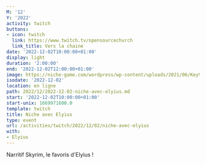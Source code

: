 ```yaml
---
M: '12'
Y: '2022'
activity: twitch
buttons:
- icon: twitch
  link: https://www.twitch.tv/opensourcechurch
  link_title: Vers la chaine
date: '2022-12-02T10:00:00+01:00'
display: light
duration: '2:00:00'
end: '2022-12-02T12:00:00+01:00'
image: https://niche-game.com/wordpress/wp-content/uploads/2021/06/KeyVisual_1024x576.png
isodate: '2022-12-02'
location: en ligne
path: 2022/12/2022-12-02-niche-avec-elyius.md
start: '2022-12-02T10:00:00+01:00'
start-unix: 1669971600.0
template: twitch
title: Niche avec Elyius
type: event
url: /activities/twitch/2022/12/02/niche-avec-elyius
with:
- Elyius
---
```

Narritif Skyrim, le favoris d'Elyius !